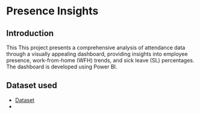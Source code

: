 # Presence Insights
## Introduction
This This project presents a comprehensive analysis of attendance data through a visually appealing dashboard, providing insights into employee presence, work-from-home (WFH) trends, and sick leave (SL) percentages. The dashboard is developed using Power BI.

## Dataset used
- <a href="https://github.com/Joethomas0078/HR-Analytics/blob/main/Attendance%20Sheet.xlsx">Dataset</a>
- 
